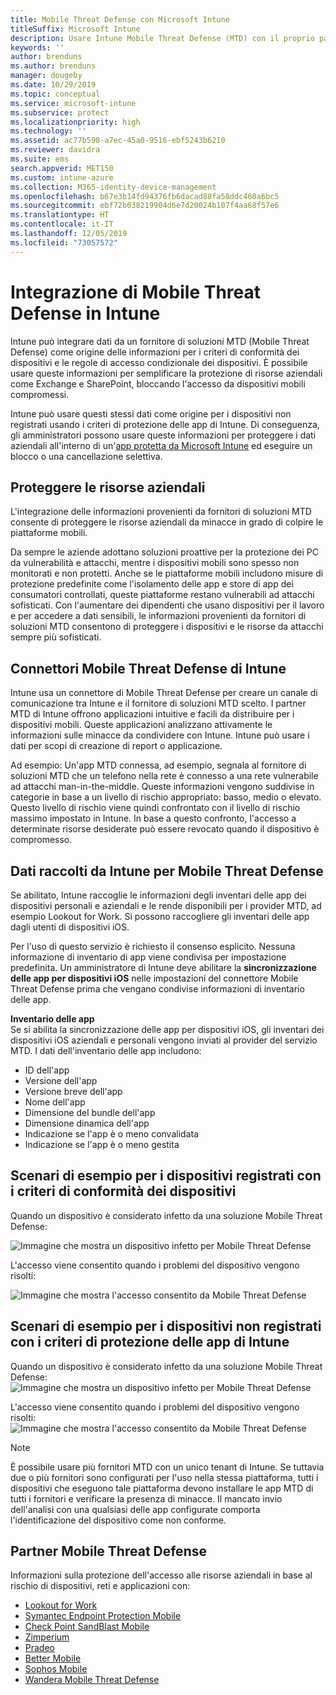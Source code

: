 ```yaml
---
title: Mobile Threat Defense con Microsoft Intune
titleSuffix: Microsoft Intune
description: Usare Intune Mobile Threat Defense (MTD) con il proprio partner Mobile Threat Defense per proteggere l'accesso alle risorse aziendali in base ai rischi del dispositivo.
keywords: ''
author: brenduns
ms.author: brenduns
manager: dougeby
ms.date: 10/29/2019
ms.topic: conceptual
ms.service: microsoft-intune
ms.subservice: protect
ms.localizationpriority: high
ms.technology: ''
ms.assetid: ac77b590-a7ec-45a0-9516-ebf5243b6210
ms.reviewer: davidra
ms.suite: ems
search.appverid: MET150
ms.custom: intune-azure
ms.collection: M365-identity-device-management
ms.openlocfilehash: b67e3b14fd94376fb6dacad88fa58ddc460a6bc5
ms.sourcegitcommit: ebf72b038219904d6e7d20024b107f4aa68f57e6
ms.translationtype: HT
ms.contentlocale: it-IT
ms.lasthandoff: 12/05/2019
ms.locfileid: "73057572"
---
```

# <a name="mobile-threat-defense-integration-with-intune"></a>Integrazione di Mobile Threat Defense in Intune

Intune può integrare dati da un fornitore di soluzioni MTD (Mobile Threat Defense) come origine delle informazioni per i criteri di conformità dei dispositivi e le regole di accesso condizionale dei dispositivi. È possibile usare queste informazioni per semplificare la protezione di risorse aziendali come Exchange e SharePoint, bloccando l'accesso da dispositivi mobili compromessi.

Intune può usare questi stessi dati come origine per i dispositivi non registrati usando i criteri di protezione delle app di Intune. Di conseguenza, gli amministratori possono usare queste informazioni per proteggere i dati aziendali all'interno di un'[app protetta da Microsoft Intune](~/apps/apps-supported-intune-apps.md) ed eseguire un blocco o una cancellazione selettiva.

## <a name="protect-corporate-resources"></a>Proteggere le risorse aziendali

L'integrazione delle informazioni provenienti da fornitori di soluzioni MTD consente di proteggere le risorse aziendali da minacce in grado di colpire le piattaforme mobili.  

Da sempre le aziende adottano soluzioni proattive per la protezione dei PC da vulnerabilità e attacchi, mentre i dispositivi mobili sono spesso non monitorati e non protetti. Anche se le piattaforme mobili includono misure di protezione predefinite come l'isolamento delle app e store di app dei consumatori controllati, queste piattaforme restano vulnerabili ad attacchi sofisticati. Con l'aumentare dei dipendenti che usano dispositivi per il lavoro e per accedere a dati sensibili, le informazioni provenienti da fornitori di soluzioni MTD consentono di proteggere i dispositivi e le risorse da attacchi sempre più sofisticati.

## <a name="intune-mobile-threat-defense-connectors"></a>Connettori Mobile Threat Defense di Intune

Intune usa un connettore di Mobile Threat Defense per creare un canale di comunicazione tra Intune e il fornitore di soluzioni MTD scelto. I partner MTD di Intune offrono applicazioni intuitive e facili da distribuire per i dispositivi mobili. Queste applicazioni analizzano attivamente le informazioni sulle minacce da condividere con Intune. Intune può usare i dati per scopi di creazione di report o applicazione.

Ad esempio: Un'app MTD connessa, ad esempio, segnala al fornitore di soluzioni MTD che un telefono nella rete è connesso a una rete vulnerabile ad attacchi man-in-the-middle. Queste informazioni vengono suddivise in categorie in base a un livello di rischio appropriato: basso, medio o elevato. Questo livello di rischio viene quindi confrontato con il livello di rischio massimo impostato in Intune. In base a questo confronto, l'accesso a determinate risorse desiderate può essere revocato quando il dispositivo è compromesso.

## <a name="data-that-intune-collects-for-mobile-threat-defense"></a>Dati raccolti da Intune per Mobile Threat Defense

Se abilitato, Intune raccoglie le informazioni degli inventari delle app dei dispositivi personali e aziendali e le rende disponibili per i provider MTD, ad esempio Lookout for Work. Si possono raccogliere gli inventari delle app dagli utenti di dispositivi iOS.

Per l'uso di questo servizio è richiesto il consenso esplicito. Nessuna informazione di inventario di app viene condivisa per impostazione predefinita. Un amministratore di Intune deve abilitare la **sincronizzazione delle app per dispositivi iOS** nelle impostazioni del connettore Mobile Threat Defense prima che vengano condivise informazioni di inventario delle app.

**Inventario delle app**  
Se si abilita la sincronizzazione delle app per dispositivi iOS, gli inventari dei dispositivi iOS aziendali e personali vengono inviati al provider del servizio MTD. I dati dell'inventario delle app includono:

- ID dell'app
- Versione dell'app
- Versione breve dell'app
- Nome dell'app
- Dimensione del bundle dell'app
- Dimensione dinamica dell'app
- Indicazione se l'app è o meno convalidata
- Indicazione se l'app è o meno gestita

## <a name="sample-scenarios-for-enrolled-devices-using-device-compliance-policies"></a>Scenari di esempio per i dispositivi registrati con i criteri di conformità dei dispositivi

Quando un dispositivo è considerato infetto da una soluzione Mobile Threat Defense:

![Immagine che mostra un dispositivo infetto per Mobile Threat Defense](./media/mobile-threat-defense/MTD-image-1.png)

L'accesso viene consentito quando i problemi del dispositivo vengono risolti:

![Immagine che mostra l'accesso consentito da Mobile Threat Defense](./media/mobile-threat-defense/MTD-image-2.png)

## <a name="sample-scenarios-for-unenrolled-devices-using-intune-app-protection-policies"></a>Scenari di esempio per i dispositivi non registrati con i criteri di protezione delle app di Intune

Quando un dispositivo è considerato infetto da una soluzione Mobile Threat Defense:<br>
![Immagine che mostra un dispositivo infetto per Mobile Threat Defense](./media/mobile-threat-defense/MTD-image-3.png)

L'accesso viene consentito quando i problemi del dispositivo vengono risolti:<br>
![Immagine che mostra l'accesso consentito da Mobile Threat Defense](./media/mobile-threat-defense/MTD-image-4.png)

> [!NOTE]
> È possibile usare più fornitori MTD con un unico tenant di Intune. Se tuttavia due o più fornitori sono configurati per l'uso nella stessa piattaforma, tutti i dispositivi che eseguono tale piattaforma devono installare le app MTD di tutti i fornitori e verificare la presenza di minacce. Il mancato invio dell'analisi con una qualsiasi delle app configurate comporta l'identificazione del dispositivo come non conforme. 

## <a name="mobile-threat-defense-partners"></a>Partner Mobile Threat Defense

Informazioni sulla protezione dell'accesso alle risorse aziendali in base al rischio di dispositivi, reti e applicazioni con:

- [Lookout for Work](lookout-mobile-threat-defense-connector.md)
- [Symantec Endpoint Protection Mobile](skycure-mobile-threat-defense-connector.md)
- [Check Point SandBlast Mobile](checkpoint-sandblast-mobile-mobile-threat-defense-connector.md)
- [Zimperium](zimperium-mobile-threat-defense-connector.md)
- [Pradeo](pradeo-mobile-threat-defense-connector.md)
- [Better Mobile](better-mobile-threat-defense-connector.md)
- [Sophos Mobile](sophos-mtd-connector.md)
- [Wandera Mobile Threat Defense](wandera-mtd-connector.md)
